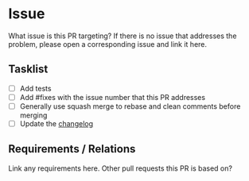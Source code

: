 # Issue

What issue is this PR targeting? If there is no issue that addresses the problem, please open a corresponding issue and link it here.

## Tasklist

 - [ ] Add tests
 - [ ] Add #fixes with the issue number that this PR addresses
 - [ ] Generally use squash merge to rebase and clean comments before merging
 - [ ] Update the [changelog](CHANGELOG.md)

## Requirements / Relations

 Link any requirements here. Other pull requests this PR is based on?
